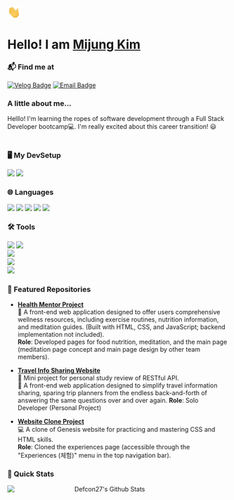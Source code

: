 
<img width="30px" margin="0px" src="https://raw.githubusercontent.com/ABSphreak/ABSphreak/master/gifs/Hi.gif">
<h1>Hello! I am <a href="https://github.com/Defcon27">Mijung Kim</a> </h1>
</h1>

### 📬 Find me at
[![Velog Badge](https://velog-readme-stats.vercel.app/api/badge?name=Velog)](https://velog.io/@kimmy25312)
[![Email Badge](https://img.shields.io/badge/Email-blue.svg)](mailto:mj10283@naver.com)

### A little about me... 
Helllo! I'm learning the ropes of software development through a Full Stack Developer bootcamp💻. I'm really excited about this career transition!  😃<br/><br/>


### 🖥️ My DevSetup
<img src="https://img.shields.io/badge/Windows%2011-555555.svg?&style=flat-square&logo=windows&logoColor=0078D6"> <img src="https://img.shields.io/badge/Google%20Chrome%20129-4285F4?style=flat-square&logo=google-chrome&logoColor=white">
<br>

### 🌐 Languages
<img src="https://img.shields.io/badge/Java-007396?style=flat-square&logo=java&logoColor=white"> <img src="https://img.shields.io/badge/JavaScript%20(ES2020)-F7DF1E?style=flat-square&logo=javascript&logoColor=black"> <img src="https://img.shields.io/badge/HTML5-E34F26?style=flat-square&logo=HTML5&logoColor=white"> <img src="https://img.shields.io/badge/CSS3-1572B6?style=flat-square&logo=CSS3&logoColor=white"> <img src="https://img.shields.io/badge/JSP-FF7F00?style=flat-square&logo=java&logoColor=white">
<br>

### 🛠 Tools
<img src="https://img.shields.io/badge/IntelliJ%20IDEA-000000?style=flat-square&logo=intellij-idea&logoColor=white"> <img src="https://img.shields.io/badge/VS%20Code%201.95.0-555555?style=flat-square&logo=visual-studio-code&logoColor=007ACC">
<br>
<img src="https://img.shields.io/badge/Spring-6DB33F?style=flat-square&logo=spring&logoColor=white">
<br>
<img src="https://img.shields.io/badge/Gradle-02303A?style=flat-square&logo=gradle&logoColor=white">
<br>
<img src="https://img.shields.io/badge/Git%202.47-F05032?style=flat-square&logo=git&logoColor=white">


### 🌟 Featured Repositories  
- [**Health Mentor Project**](https://github.com/Calorie-Code/Health-Mentor)  
  🧘 A front-end web application designed to offer users comprehensive wellness resources, including exercise routines, nutrition information, and meditation guides. (Built with HTML, CSS, and JavaScript; backend implementation not included).  
  **Role**: Developed pages for food nutrition, meditation, and the main page (meditation page concept and main page design by other team members).

- [**Travel Info Sharing Website**](https://github.com/mjkim41/share-your-travel-info)  
  🛫 Mini project for personal study review of RESTful API. <br>
  📡  A front-end web application designed to simplify travel information sharing, sparing trip planners from the endless back-and-forth of answering the same questions over and over again.
  **Role**: Solo Developer (Personal Project)
  
- [**Website Clone Project**](https://github.com/mjkim41/genesis-web-clone)  
  💻 A clone of Genesis website for practicing and mastering CSS and HTML skills.  
  **Role**: Cloned the experiences page (accessible through the "Experiences (체험)" menu in the top navigation bar).

  
### 🚀 Quick Stats
<p align="center">
<img width="450" align="left" src="https://github-readme-stats-defcon27.vercel.app/api?username=mjkim41&show_icons=true&line_height=21&theme=react" alt="Defcon27's Github Stats" />
</p>
